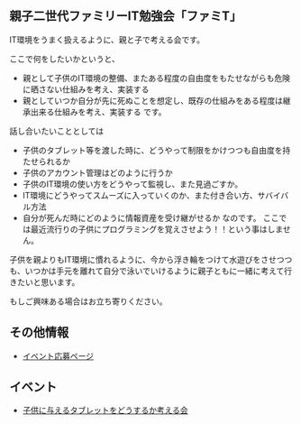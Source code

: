 ## 親子二世代ファミリーIT勉強会「ファミT」

IT環境をうまく扱えるように、親と子で考える会です。

ここで何をしたいかというと、

+ 親として子供のIT環境の整備、またある程度の自由度をもたせながらも危険に晒さない仕組みを考え、実装する
+ 親としていつか自分が先に死ぬことを想定し、既存の仕組みをある程度は継承出来る仕組みを考え、実装する です。

話し合いたいこととしては

+ 子供のタブレット等を渡した時に、どうやって制限をかけつつも自由度を持たせられるか
+ 子供のアカウント管理はどのように行うか
+ 子供のIT環境の使い方をどうやって監視し、また見過ごすか。
+ IT環境にどうやってスムーズに入っていくのか、また付き合い方、サバイバル方法
+ 自分が死んだ時にどのように情報資産を受け継がせるか
なのです。 ここでは最近流行りの子供にプログラミングを覚えさせよう！！という事はしません。

子供を親よりもIT環境に慣れるように、今から浮き輪をつけて水遊びをさせつつも、いつかは手元を離れて自分で泳いでいけるように親子ともに一緒に考えて行きたいと思います。

もしご興味ある場合はお立ち寄りください。

## その他情報

+ [イベント応募ページ](https://family-it.connpass.com/)

## イベント

+ [子供に与えるタブレットをどうするか考える会](tablet.md)

